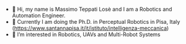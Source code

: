 - 👋 Hi, my name is Massimo Teppati Losè and I am a Robotics and Automation Engineer.
- :book: Currently I am doing the Ph.D. in Perceptual Robotics in Pisa, Italy (https://www.santannapisa.it/it/istituto/intelligenza-meccanica)
- 👀 I’m interested in Robotics, UAVs and Multi-Robot Systems

<!---
CatInTheRain/CatInTheRain is a ✨ special ✨ repository because its `README.md` (this file) appears on your GitHub profile.
You can click the Preview link to take a look at your changes.
--->
